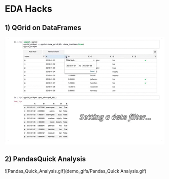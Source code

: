 # EDA Hacks
## 1) QGrid on DataFrames
![QGrid](demo_gifs/qgrid_demo.gif) 
## 2) PandasQuick Analysis
![Pandas_Quick_Analysis.gif](demo_gifs/Pandas_Quick Analysis.gif)
